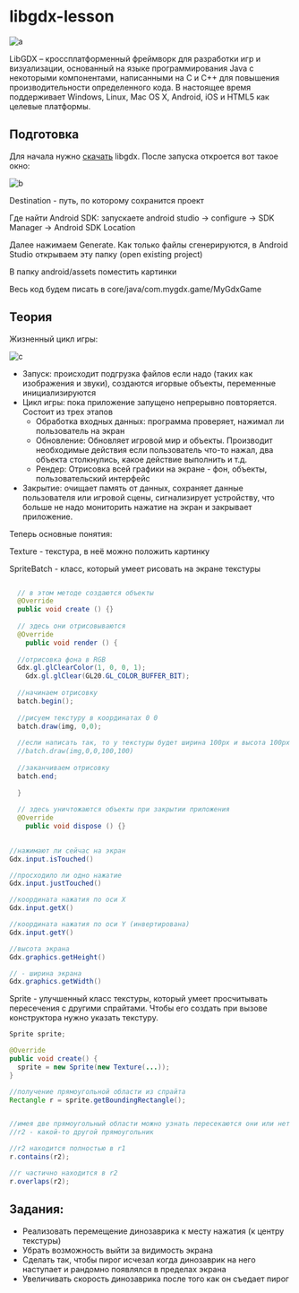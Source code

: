 # libgdx-lesson

![a](https://i.ytimg.com/vi/Aqe9JijY74g/maxresdefault.jpg)

LibGDX – кроссплатформенный фреймворк для разработки игр и визуализации,
основанный на языке программирования Java с некоторыми компонентами, написанными на C и C++ для повышения производительности определенного кода.
В настоящее время поддерживает Windows, Linux, Mac OS X, Android, iOS и HTML5 как целевые платформы.


## Подготовка
Для начала нужно [cкачать] libgdx. После запуска откроется вот такое окно:

[cкачать]: <https://libgdx.badlogicgames.com/download.html>

![b](https://sun9-34.userapi.com/impf/i73wojGxd0FenMiWZ4ffEHx8cK3h6sctnPxoqg/nIh2XSJFGuU.jpg?size=601x678&quality=96&proxy=1&sign=d24ac3d2b37dd4f1cd9032fa894ea37e&type=album)

Destination - путь, по которому сохранится проект

Где найти Android SDK: запускаете android studio -> configure -> SDK Manager -> Android SDK Location

Далее нажимаем Generate. Как только файлы сгенерируются, в Android Studio открываем эту папку (open existing project)

В папку android/assets поместить картинки

Весь код будем писать в core/java/com.mygdx.game/MyGdxGame

## Теория

Жизненный цикл игры:

![c](https://sun9-34.userapi.com/impf/oFzwP04TvyeZnjylpTkINr0hg8cMfWPQPkhu-g/H1ikIGUWC-M.jpg?size=1155x276&quality=96&proxy=1&sign=e1c21a821acd4bdea2180f097fe74247&type=album)


* Запуск: происходит подгрузка файлов если надо (таких как изображения и звуки), создаются игорвые объекты, переменные инициализируются
* Цикл игры: пока приложение запущено непрерывно повторяется. Состоит из трех этапов
  * Обработка входных данных: программа проверяет, нажимал ли пользователь на экран
  * Обновление: Обновляет игровой мир и объекты. Производит необходимые действия если пользователь что-то нажал, два объекта столкнулись, какое действие выполнить и т.д.
  * Рендер: Отрисовка всей графики на экране - фон, объекты, пользовательский интерфейс
* Закрытие: очищает память от данных, сохраняет данные пользователя или игровой сцены, сигнализирует устройству, что больше не надо мониторить нажатие на экран и закрывает приложение. 


Теперь основные понятия:

Texture - текстура, в неё можно положить картинку

SpriteBatch - класс, который умеет рисовать на экране текстуры

```java

  // в этом методе создаются объекты
  @Override
  public void create () {}
  
  // здесь они отрисовываются 
  @Override
	public void render () {
  
  //отрисовка фона в RGB
  Gdx.gl.glClearColor(1, 0, 0, 1);
	Gdx.gl.glClear(GL20.GL_COLOR_BUFFER_BIT);
  
  //начинаем отрисовку
  batch.begin();
  
  //рисуем текстуру в координатах 0 0 
  batch.draw(img, 0,0);
  
  //если написать так, то у текстуры будет ширина 100px и высота 100px
  //batch.draw(img,0,0,100,100)
  
  //заканчиваем отрисовку
  batch.end;
  
  }
  
  // здесь уничтожаются объекты при закрытии приложения
  @Override
	public void dispose () {}
  
```

```java
//нажимают ли сейчас на экран
Gdx.input.isTouched()

//просходило ли одно нажатие
Gdx.input.justTouched() 

//координата нажатия по оси X
Gdx.input.getX()

//координата нажатия по оси Y (инвертирована)
Gdx.input.getY()

//высота экрана
Gdx.graphics.getHeight()

// - ширина экрана
Gdx.graphics.getWidth()

```

Sprite - улучшенный класс текстуры, который умеет просчитывать пересечения с другими спрайтами. Чтобы его создать при вызове конструктора нужно указать текстуру.
```java
Sprite sprite;

@Override
public void create() {
  sprite = new Sprite(new Texture(...));
}
```

```java
//получение прямоугольной области из спрайта
Rectangle r = sprite.getBoundingRectangle();


//имея две прямоугольный области можно узнать пересекаются они или нет
//r2 - какой-то другой прямоугольник

//r2 находится полностью в r1
r.contains(r2);

//r частично находится в r2
r.overlaps(r2);

```



## Задания:
* Реализовать перемещение динозаврика к месту нажатия (к центру текстуры)
* Убрать возможность выйти за видимость экрана
* Сделать так, чтобы пирог исчезал когда динозаврик на него наступает и рандомно появлялся в пределах экрана
* Увеличивать скорость динозаврика после того как он съедает пирог








